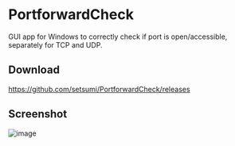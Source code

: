 # PortforwardCheck

GUI app for Windows to correctly check if port is open/accessible, separately for TCP and UDP.

## Download

https://github.com/setsumi/PortforwardCheck/releases

## Screenshot

![image](https://github.com/setsumi/PortforwardCheck/assets/5970554/f1a38672-d8e2-4c04-a4c9-223b841599dd)
